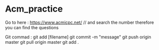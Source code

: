 # Acm_practice

Go to here : https://www.acmicpc.net/   // and search the number therefore you can find the questions

Git commad :
git add [filename]
git commit -m "message"
git push origin master
git pull origin master
git add .
